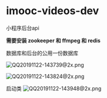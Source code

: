 # imooc-videos-dev
小程序后台api

**需要安装 zookeeper 和 ffmpeg 和 redis**

数据库和后台的公用一份数据库


![QQ20191122-143739@2x.png](https://i.loli.net/2019/11/22/VvW6SkwD2hYQzlg.png)


![QQ20191122-143824@2x.png](https://i.loli.net/2019/11/22/UkMmlCtBLIuVJKf.png)


启动类
![QQ20191122-143948@2x.png](https://i.loli.net/2019/11/22/5YdovZ6xpGbejuk.png)